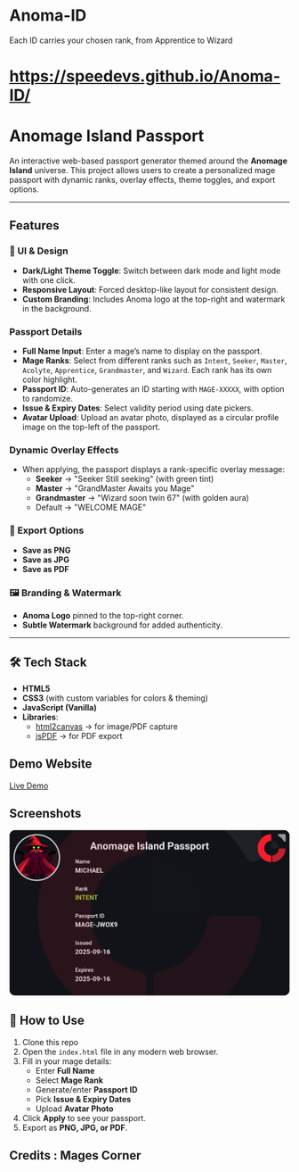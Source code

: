 # Anoma-ID
Each ID carries your chosen rank, from Apprentice to Wizard


# https://speedevs.github.io/Anoma-ID/

# Anomage Island Passport

An interactive web-based passport generator themed around the **Anomage Island** universe. This project allows users to create a personalized mage passport with dynamic ranks, overlay effects, theme toggles, and export options.

---

##  Features

### 🎨 UI & Design
- **Dark/Light Theme Toggle**: Switch between dark mode and light mode with one click.
- **Responsive Layout**: Forced desktop-like layout for consistent design.
- **Custom Branding**: Includes Anoma logo at the top-right and watermark in the background.

###  Passport Details
- **Full Name Input**: Enter a mage’s name to display on the passport.
- **Mage Ranks**: Select from different ranks such as `Intent`, `Seeker`, `Master`, `Acolyte`, `Apprentice`, `Grandmaster`, and `Wizard`. Each rank has its own color highlight.
- **Passport ID**: Auto-generates an ID starting with `MAGE-XXXXX`, with option to randomize.
- **Issue & Expiry Dates**: Select validity period using date pickers.
- **Avatar Upload**: Upload an avatar photo, displayed as a circular profile image on the top-left of the passport.

###  Dynamic Overlay Effects
- When applying, the passport displays a rank-specific overlay message:
  - **Seeker** → "Seeker Still seeking" (with green tint)
  - **Master** → "GrandMaster Awaits you Mage"
  - **Grandmaster** → "Wizard soon twin 67" (with golden aura)
  - Default → "WELCOME MAGE"

### 💾 Export Options
- **Save as PNG**
- **Save as JPG**
- **Save as PDF**

### 🖼 Branding & Watermark
- **Anoma Logo** pinned to the top-right corner.
- **Subtle Watermark** background for added authenticity.

---

## 🛠 Tech Stack
- **HTML5**
- **CSS3** (with custom variables for colors & theming)
- **JavaScript (Vanilla)**
- **Libraries**:
  - [html2canvas](https://html2canvas.hertzen.com/) → for image/PDF capture
  - [jsPDF](https://github.com/parallax/jsPDF) → for PDF export


## Demo Website

[Live Demo](https://speedevs.github.io/Anoma-ID/)

## Screenshots
![Screenshot of a comment on a GitHub issue showing an image, added in the Markdown, of an Octocat smiling and raising a tentacle.](https://raw.githubusercontent.com/Speedevs/Anoma-ID/refs/heads/main/passport.png)


## 📖 How to Use
1. Clone this repo
2. Open the `index.html` file in any modern web browser.
3. Fill in your mage details:
   - Enter **Full Name**
   - Select **Mage Rank**
   - Generate/enter **Passport ID**
   - Pick **Issue & Expiry Dates**
   - Upload **Avatar Photo**
4. Click **Apply** to see your passport.
5. Export as **PNG, JPG, or PDF**.

## Credits : Mages Corner

